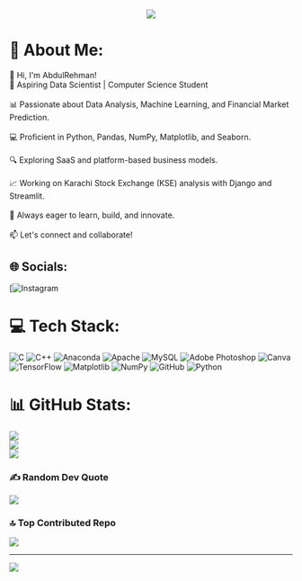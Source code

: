 <h1 align="center">
    <img src="https://readme-typing-svg.herokuapp.com?font=tektur&weight=900&size=30&duration=3000&pause=500&center=true&vCenter=true&width=445&height=60&lines=Hi+There!+%F0%9F%91%8B;I'm+AbdulRehman!;" />
</h1>

# 💫 About Me:
👋 Hi, I'm AbdulRehman!<br>🚀 Aspiring Data Scientist | Computer Science Student<br><br>📊 Passionate about Data Analysis, Machine Learning, and Financial Market Prediction.<br><br>💻 Proficient in Python, Pandas, NumPy, Matplotlib, and Seaborn.<br><br>🔍 Exploring SaaS and platform-based business models.<br><br>📈 Working on Karachi Stock Exchange (KSE) analysis with Django and Streamlit.<br><br>🌱 Always eager to learn, build, and innovate.<br><br>📫 Let's connect and collaborate!


## 🌐 Socials:
[![Instagram]([https://www.instagram.com/iamrealabdulrehman/](https://www.instagram.com/iamrealabdulrehman?igsh=MWd3YjRsMHh1NGxtag==)) 

# 💻 Tech Stack:
![C](https://img.shields.io/badge/c-%2300599C.svg?style=for-the-badge&logo=c&logoColor=white) ![C++](https://img.shields.io/badge/c++-%2300599C.svg?style=for-the-badge&logo=c%2B%2B&logoColor=white) ![Anaconda](https://img.shields.io/badge/Anaconda-%2344A833.svg?style=for-the-badge&logo=anaconda&logoColor=white) ![Apache](https://img.shields.io/badge/apache-%23D42029.svg?style=for-the-badge&logo=apache&logoColor=white) ![MySQL](https://img.shields.io/badge/mysql-4479A1.svg?style=for-the-badge&logo=mysql&logoColor=white) ![Adobe Photoshop](https://img.shields.io/badge/adobe%20photoshop-%2331A8FF.svg?style=for-the-badge&logo=adobe%20photoshop&logoColor=white) ![Canva](https://img.shields.io/badge/Canva-%2300C4CC.svg?style=for-the-badge&logo=Canva&logoColor=white) ![TensorFlow](https://img.shields.io/badge/TensorFlow-%23FF6F00.svg?style=for-the-badge&logo=TensorFlow&logoColor=white) ![Matplotlib](https://img.shields.io/badge/Matplotlib-%23ffffff.svg?style=for-the-badge&logo=Matplotlib&logoColor=black) ![NumPy](https://img.shields.io/badge/numpy-%23013243.svg?style=for-the-badge&logo=numpy&logoColor=white) ![GitHub](https://img.shields.io/badge/github-%23121011.svg?style=for-the-badge&logo=github&logoColor=white) ![Python](https://img.shields.io/badge/python-3670A0?style=for-the-badge&logo=python&logoColor=ffdd54)
# 📊 GitHub Stats:
![](https://github-readme-stats.vercel.app/api?username=abdulrehman0852&theme=dark&hide_border=false&include_all_commits=true&count_private=true)<br/>
![](https://nirzak-streak-stats.vercel.app/?user=abdulrehman0852&theme=dark&hide_border=false)<br/>
![](https://github-readme-stats.vercel.app/api/top-langs/?username=abdulrehman0852&theme=dark&hide_border=false&include_all_commits=true&count_private=true&layout=compact)

### ✍️ Random Dev Quote
![](https://quotes-github-readme.vercel.app/api?type=horizontal&theme=radical)

### 🔝 Top Contributed Repo
![](https://github-contributor-stats.vercel.app/api?username=abdulrehman0852&limit=5&theme=dark&combine_all_yearly_contributions=true)

---
[![](https://visitcount.itsvg.in/api?id=abdulrehman0852&icon=0&color=0)](https://visitcount.itsvg.in)

<!-- Proudly created with GPRM ( https://gprm.itsvg.in ) -->
